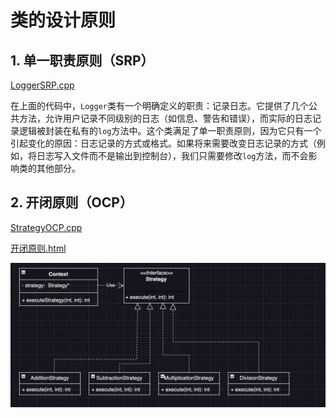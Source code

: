 # 类的设计原则

## 1. 单一职责原则（SRP）

[LoggerSRP.cpp](https://github.com/niu0217/Documents/blob/main/C%2B%2B/standard/Code/LoggerSRP.cpp)

在上面的代码中，`Logger`类有一个明确定义的职责：记录日志。它提供了几个公共方法，允许用户记录不同级别的日志（如信息、警告和错误），而实际的日志记录逻辑被封装在私有的`log`方法中。这个类满足了单一职责原则，因为它只有一个引起变化的原因：日志记录的方式或格式。如果将来需要改变日志记录的方式（例如，将日志写入文件而不是输出到控制台），我们只需要修改`log`方法，而不会影响类的其他部分。

## 2. 开闭原则（OCP）

[StrategyOCP.cpp](https://github.com/niu0217/Documents/blob/main/C%2B%2B/standard/Code/StrategyOCP.cpp)

[开闭原则.html](https://github.com/niu0217/Documents/blob/main/C%2B%2B/standard/Code/开闭原则.html)

![image-20240112195545520](类的设计原则.assets/image-20240112195545520.png) 

